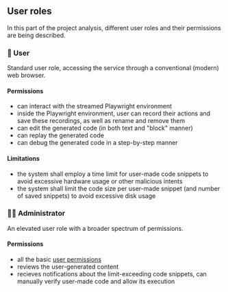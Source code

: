 ## User roles
In this part of the project analysis, different user roles and their permissions are being described.
### 👤 User
Standard user role, accessing the service through a conventional (modern) web browser.

#### Permissions
- can interact with the streamed Playwright environment
- inside the Playwright environment, user can record their actions and save these recordings, as well as rename and remove them
- can edit the generated code (in both text and "block" manner)
- can replay the generated code
- can debug the generated code in a step-by-step manner

#### Limitations
- the system shall employ a time limit for user-made code snippets to avoid excessive hardware usage or other malicious intents
- the system shall limit the code size per user-made snippet (and number of saved snippets) to avoid excessive disk usage

### 👩‍💻 Administrator
An elevated user role with a broader spectrum of permissions.

#### Permissions
- all the basic [user permissions](#permissions)
- reviews the user-generated content 
- recieves notifications about the limit-exceeding code snippets, can manually verify user-made code and allow its execution